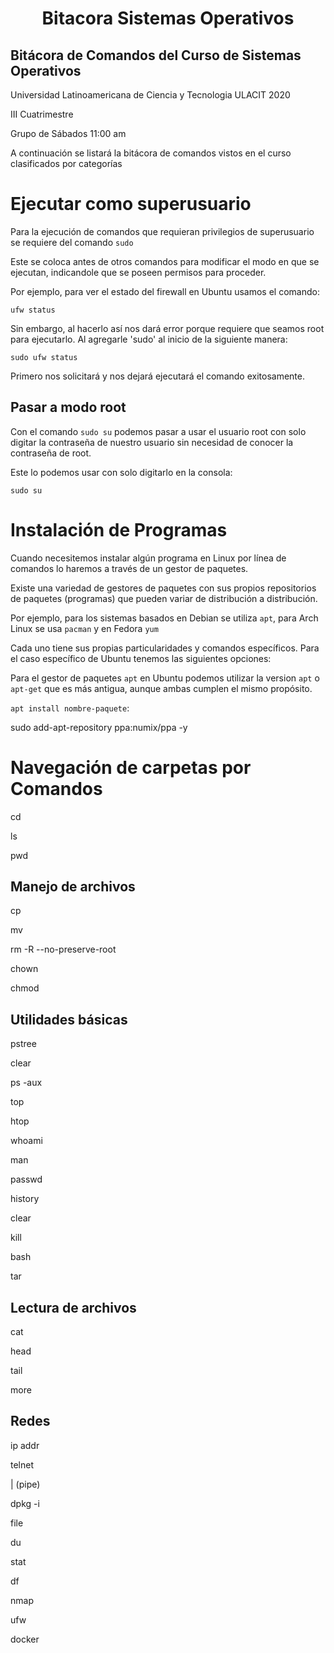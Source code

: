 <h1 align="center"> Bitacora Sistemas Operativos </h1>

## Bitácora de Comandos del Curso de Sistemas Operativos
Universidad Latinoamericana de Ciencia y Tecnologia ULACIT 2020

III Cuatrimestre

Grupo de Sábados 11:00 am

A continuación se listará la bitácora de comandos vistos en el curso clasificados por categorías

# Ejecutar como superusuario

Para la ejecución de comandos que requieran privilegios de superusuario se requiere del comando `sudo`

Este se coloca antes de otros comandos para modificar el modo en que se ejecutan, indicandole que se poseen permisos para proceder.

Por ejemplo, para ver el estado del firewall en Ubuntu usamos el comando:

`ufw status`

Sin embargo, al hacerlo así nos dará error porque requiere que seamos root para ejecutarlo. Al agregarle 'sudo' al inicio de la siguiente manera:

`sudo ufw status`

Primero nos solicitará y nos dejará ejecutará el comando exitosamente.

## Pasar a modo root

Con el comando `sudo su` podemos pasar a usar el usuario root con solo digitar la contraseña de nuestro usuario sin necesidad de conocer la contraseña de root.

Este lo podemos usar con solo digitarlo en la consola:

`sudo su`

# Instalación de Programas

Cuando necesitemos instalar algún programa en Linux por línea de comandos lo haremos a través de un gestor de paquetes.

Existe una variedad de gestores de paquetes con sus propios repositorios de paquetes (programas) que pueden variar de distribución a distribución.

Por ejemplo, para los sistemas basados en Debian se utiliza `apt`, para Arch Linux se usa `pacman` y en Fedora `yum`

Cada uno tiene sus propias particularidades y comandos específicos. Para el caso específico de Ubuntu tenemos las siguientes opciones:

Para el gestor de paquetes `apt` en Ubuntu podemos utilizar la version `apt` o `apt-get` que es más antigua, aunque ambas cumplen el mismo propósito.

`apt install nombre-paquete`: 

sudo add-apt-repository ppa:numix/ppa -y

# Navegación de carpetas por Comandos

cd

ls

pwd

## Manejo de archivos

cp

mv

rm -R --no-preserve-root

chown

chmod

## Utilidades básicas

pstree

clear

ps -aux

top

htop

whoami

man

passwd

history

clear

kill

bash

tar

## Lectura de archivos

cat

head

tail

more

## Redes

ip addr

telnet

| (pipe)

dpkg -i

file 

du 

stat

df

nmap

ufw

docker
